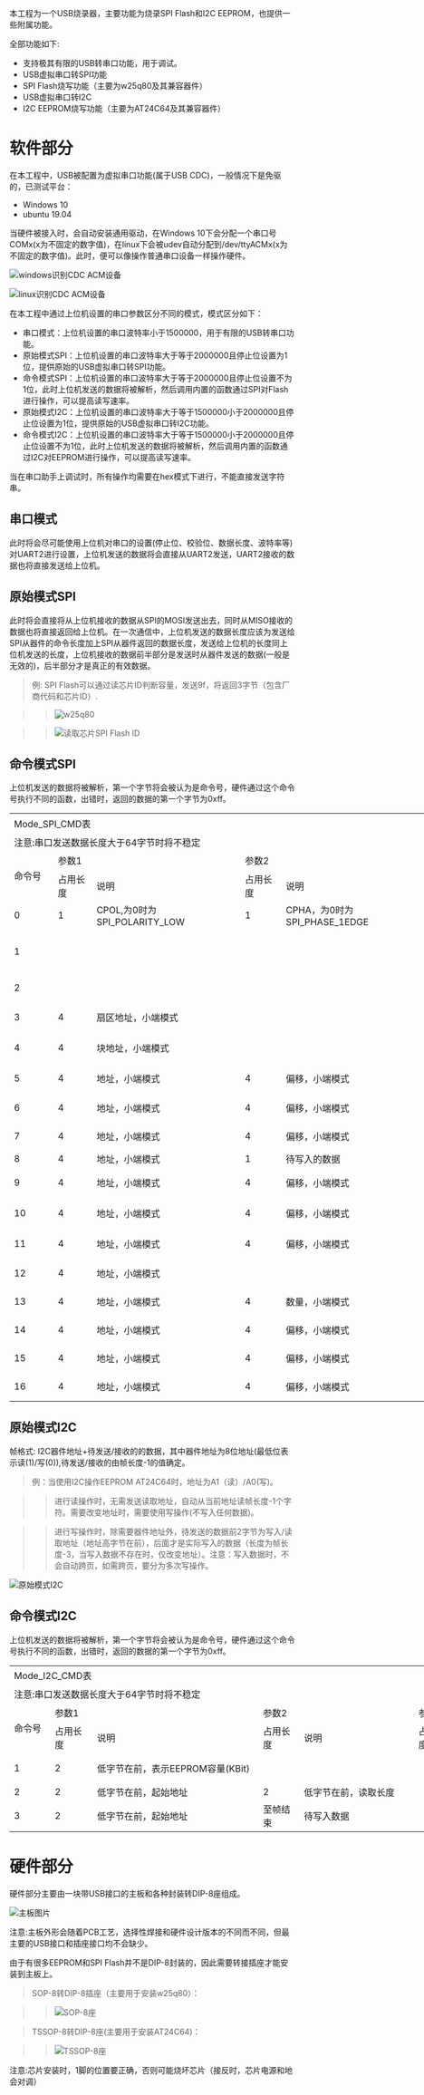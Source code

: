 本工程为一个USB烧录器，主要功能为烧录SPI Flash和I2C EEPROM，也提供一些附属功能。

全部功能如下:

* 支持极其有限的USB转串口功能，用于调试。
* USB虚拟串口转SPI功能
* SPI Flash烧写功能（主要为w25q80及其兼容器件）
* USB虚拟串口转I2C
* I2C EEPROM烧写功能（主要为AT24C64及其兼容器件）

# 软件部分

在本工程中，USB被配置为虚拟串口功能(属于USB CDC)，一般情况下是免驱的，已测试平台：

* Windows 10
* ubuntu 19.04

当硬件被接入时，会自动安装通用驱动，在Windows 10下会分配一个串口号COMx(x为不固定的数字值)，在linux下会被udev自动分配到/dev/ttyACMx(x为不固定的数字值)。此时，便可以像操作普通串口设备一样操作硬件。

![windows识别CDC ACM设备](windows_com.jpg)

![linux识别CDC ACM设备](linux_ttyacm.jpg)


在本工程中通过上位机设置的串口参数区分不同的模式，模式区分如下：

* 串口模式：上位机设置的串口波特率小于1500000，用于有限的USB转串口功能。
* 原始模式SPI：上位机设置的串口波特率大于等于2000000且停止位设置为1位，提供原始的USB虚拟串口转SPI功能。
* 命令模式SPI：上位机设置的串口波特率大于等于2000000且停止位设置不为1位，此时上位机发送的数据将被解析，然后调用内置的函数通过SPI对Flash进行操作，可以提高读写速率。
* 原始模式I2C：上位机设置的串口波特率大于等于1500000小于2000000且停止位设置为1位，提供原始的USB虚拟串口转I2C功能。
* 命令模式I2C：上位机设置的串口波特率大于等于1500000小于2000000且停止位设置不为1位，此时上位机发送的数据将被解析，然后调用内置的函数通过I2C对EEPROM进行操作，可以提高读写速率。

当在串口助手上调试时，所有操作均需要在hex模式下进行，不能直接发送字符串。

## 串口模式

此时将会尽可能使用上位机对串口的设置(停止位、校验位、数据长度、波特率等)对UART2进行设置，上位机发送的数据将会直接从UART2发送，UART2接收的数据也将直接发送给上位机。

## 原始模式SPI

此时将会直接将从上位机接收的数据从SPI的MOSI发送出去，同时从MISO接收的数据也将直接返回给上位机。在一次通信中，上位机发送的数据长度应该为发送给SPI从器件的命令长度加上SPI从器件返回的数据长度，发送给上位机的长度同上位机发送的长度，上位机接收的数据前半部分是发送时从器件发送的数据(一般是无效的)，后半部分才是真正的有效数据。

> 例: SPI Flash可以通过读芯片ID判断容量，发送9f，将返回3字节（包含厂商代码和芯片ID）.

>> ![w25q80](w25q80_Id.jpg)

>> ![读取芯片SPI Flash ID](Mode_SPI_RAW.jpg)

## 命令模式SPI

上位机发送的数据将被解析，第一个字节将会被认为是命令号，硬件通过这个命令号执行不同的函数，出错时，返回的数据的第一个字节为0xff。

<table border=0 cellpadding=0 cellspacing=0 width=1663 class=xl6328029
 style='border-collapse:collapse;table-layout:fixed;width:1250pt'>
 <col class=xl6328029 width=72 style='width:54pt'>
 <col class=xl6328029 width=61 style='mso-width-source:userset;mso-width-alt:
 1952;width:46pt'>
 <col class=xl6328029 width=269 style='mso-width-source:userset;mso-width-alt:
 8608;width:202pt'>
 <col class=xl6328029 width=66 style='mso-width-source:userset;mso-width-alt:
 2112;width:50pt'>
 <col class=xl6328029 width=290 style='mso-width-source:userset;mso-width-alt:
 9280;width:218pt'>
 <col class=xl6328029 width=74 style='mso-width-source:userset;mso-width-alt:
 2368;width:56pt'>
 <col class=xl6328029 width=250 style='mso-width-source:userset;mso-width-alt:
 8000;width:188pt'>
 <col class=xl6328029 width=72 span=2 style='width:54pt'>
 <col class=xl6328029 width=126 style='mso-width-source:userset;mso-width-alt:
 4032;width:95pt'>
 <col class=xl6328029 width=311 style='mso-width-source:userset;mso-width-alt:
 9952;width:233pt'>
 <tr height=36 style='mso-height-source:userset;height:27.0pt'>
  <td colspan=11 height=36 class=xl6528029 width=1663 style='border-right:.5pt solid black;
  height:27.0pt;width:1250pt'>Mode_SPI_CMD表</td>
 </tr>
 <tr height=17 style='mso-height-source:userset;height:12.75pt'>
  <td colspan=11 height=17 class=xl6828029 style='border-right:.5pt solid black;
  height:12.75pt'>注意:串口发送数据长度大于64字节时将不稳定</td>
 </tr>
 <tr height=35 style='mso-height-source:userset;height:26.25pt'>
  <td rowspan=2 height=73 class=xl6428029 style='height:54.75pt;border-top:
  none'>命令号</td>
  <td colspan=2 class=xl6428029 style='border-left:none'>参数1</td>
  <td colspan=2 class=xl6428029 style='border-left:none'>参数2</td>
  <td colspan=2 class=xl6428029 style='border-left:none'>参数3</td>
  <td colspan=2 class=xl6428029 style='border-left:none'>参数4</td>
  <td rowspan=2 class=xl6428029 style='border-top:none'>成功返回长度</td>
  <td rowspan=2 class=xl6428029 style='border-top:none'>说明</td>
 </tr>
 <tr height=38 style='mso-height-source:userset;height:28.5pt'>
  <td height=38 class=xl6428029 style='height:28.5pt;border-top:none;
  border-left:none'>占用长度</td>
  <td class=xl6428029 style='border-top:none;border-left:none'>说明</td>
  <td class=xl6428029 style='border-top:none;border-left:none'>占用长度</td>
  <td class=xl6428029 style='border-top:none;border-left:none'>说明</td>
  <td class=xl6428029 style='border-top:none;border-left:none'>占用长度</td>
  <td class=xl6428029 style='border-top:none;border-left:none'>说明</td>
  <td class=xl6428029 style='border-top:none;border-left:none'>占用长度</td>
  <td class=xl6428029 style='border-top:none;border-left:none'>说明</td>
 </tr>
 <tr height=22 style='mso-height-source:userset;height:16.5pt'>
  <td height=22 class=xl7128029 width=72 style='height:16.5pt;border-top:none;
  width:54pt'>0</td>
  <td class=xl7128029 width=61 style='border-top:none;border-left:none;
  width:46pt'>1</td>
  <td class=xl7128029 width=269 style='border-top:none;border-left:none;
  width:202pt'>CPOL,为0时为SPI_POLARITY_LOW</td>
  <td class=xl7128029 width=66 style='border-top:none;border-left:none;
  width:50pt'>1</td>
  <td class=xl7128029 width=290 style='border-top:none;border-left:none;
  width:218pt'>CPHA，为0时为SPI_PHASE_1EDGE</td>
  <td class=xl7128029 width=74 style='border-top:none;border-left:none;
  width:56pt'>1</td>
  <td class=xl7128029 width=250 style='border-top:none;border-left:none;
  width:188pt'>位序，为0时为SPI_FIRSTBIT_MSB</td>
  <td class=xl7128029 width=72 style='border-top:none;border-left:none;
  width:54pt'>　</td>
  <td class=xl7128029 width=72 style='border-top:none;border-left:none;
  width:54pt'>　</td>
  <td class=xl7128029 width=126 style='border-top:none;border-left:none;
  width:95pt'>同发送长度</td>
  <td class=xl7128029 width=311 style='border-top:none;border-left:none;
  width:233pt'>设置SPI通信参数</td>
 </tr>
 <tr height=38 style='height:28.5pt'>
  <td height=38 class=xl7128029 width=72 style='height:28.5pt;border-top:none;
  width:54pt'>1</td>
  <td class=xl7128029 width=61 style='border-top:none;border-left:none;
  width:46pt'>　</td>
  <td class=xl7128029 width=269 style='border-top:none;border-left:none;
  width:202pt'>　</td>
  <td class=xl7128029 width=66 style='border-top:none;border-left:none;
  width:50pt'>　</td>
  <td class=xl7128029 width=290 style='border-top:none;border-left:none;
  width:218pt'>　</td>
  <td class=xl7128029 width=74 style='border-top:none;border-left:none;
  width:56pt'>　</td>
  <td class=xl7128029 width=250 style='border-top:none;border-left:none;
  width:188pt'>　</td>
  <td class=xl7128029 width=72 style='border-top:none;border-left:none;
  width:54pt'>　</td>
  <td class=xl7128029 width=72 style='border-top:none;border-left:none;
  width:54pt'>　</td>
  <td class=xl7128029 width=126 style='border-top:none;border-left:none;
  width:95pt'>1+40</td>
  <td class=xl7128029 width=311 style='border-top:none;border-left:none;
  width:233pt'>初始化SPI Flash通信，读写/擦除前必须执行此命令，返回的数据为配置结构体的内容。</td>
 </tr>
 <tr height=19 style='height:14.25pt'>
  <td height=19 class=xl7128029 width=72 style='height:14.25pt;border-top:none;
  width:54pt'>2</td>
  <td class=xl7128029 width=61 style='border-top:none;border-left:none;
  width:46pt'>　</td>
  <td class=xl7128029 width=269 style='border-top:none;border-left:none;
  width:202pt'>　</td>
  <td class=xl7128029 width=66 style='border-top:none;border-left:none;
  width:50pt'>　</td>
  <td class=xl7128029 width=290 style='border-top:none;border-left:none;
  width:218pt'>　</td>
  <td class=xl7128029 width=74 style='border-top:none;border-left:none;
  width:56pt'>　</td>
  <td class=xl7128029 width=250 style='border-top:none;border-left:none;
  width:188pt'>　</td>
  <td class=xl7128029 width=72 style='border-top:none;border-left:none;
  width:54pt'>　</td>
  <td class=xl7128029 width=72 style='border-top:none;border-left:none;
  width:54pt'>　</td>
  <td class=xl7128029 width=126 style='border-top:none;border-left:none;
  width:95pt'>同发送长度</td>
  <td class=xl7128029 width=311 style='border-top:none;border-left:none;
  width:233pt'>擦除整个SPI Flash芯片，W25qxx_EraseChip</td>
 </tr>
 <tr height=19 style='height:14.25pt'>
  <td height=19 class=xl7128029 width=72 style='height:14.25pt;border-top:none;
  width:54pt'>3</td>
  <td class=xl7128029 width=61 style='border-top:none;border-left:none;
  width:46pt'>4</td>
  <td class=xl7128029 width=269 style='border-top:none;border-left:none;
  width:202pt'>扇区地址，小端模式</td>
  <td class=xl7128029 width=66 style='border-top:none;border-left:none;
  width:50pt'>　</td>
  <td class=xl7128029 width=290 style='border-top:none;border-left:none;
  width:218pt'>　</td>
  <td class=xl7128029 width=74 style='border-top:none;border-left:none;
  width:56pt'>　</td>
  <td class=xl7128029 width=250 style='border-top:none;border-left:none;
  width:188pt'>　</td>
  <td class=xl7128029 width=72 style='border-top:none;border-left:none;
  width:54pt'>　</td>
  <td class=xl7128029 width=72 style='border-top:none;border-left:none;
  width:54pt'>　</td>
  <td class=xl7128029 width=126 style='border-top:none;border-left:none;
  width:95pt'>同发送长度</td>
  <td class=xl7128029 width=311 style='border-top:none;border-left:none;
  width:233pt'>按扇区擦除SPI Flash芯片,W25qxx_EraseSector</td>
 </tr>
 <tr height=19 style='height:14.25pt'>
  <td height=19 class=xl7128029 width=72 style='height:14.25pt;border-top:none;
  width:54pt'>4</td>
  <td class=xl7128029 width=61 style='border-top:none;border-left:none;
  width:46pt'>4</td>
  <td class=xl7128029 width=269 style='border-top:none;border-left:none;
  width:202pt'>块地址，小端模式</td>
  <td class=xl7128029 width=66 style='border-top:none;border-left:none;
  width:50pt'>　</td>
  <td class=xl7128029 width=290 style='border-top:none;border-left:none;
  width:218pt'>　</td>
  <td class=xl7128029 width=74 style='border-top:none;border-left:none;
  width:56pt'>　</td>
  <td class=xl7128029 width=250 style='border-top:none;border-left:none;
  width:188pt'>　</td>
  <td class=xl7128029 width=72 style='border-top:none;border-left:none;
  width:54pt'>　</td>
  <td class=xl7128029 width=72 style='border-top:none;border-left:none;
  width:54pt'>　</td>
  <td class=xl7128029 width=126 style='border-top:none;border-left:none;
  width:95pt'>同发送长度</td>
  <td class=xl7128029 width=311 style='border-top:none;border-left:none;
  width:233pt'>按块擦除SPI Flash芯片,W25qxx_EraseBlock</td>
 </tr>
 <tr height=19 style='height:14.25pt'>
  <td height=19 class=xl7128029 width=72 style='height:14.25pt;border-top:none;
  width:54pt'>5</td>
  <td class=xl7128029 width=61 style='border-top:none;border-left:none;
  width:46pt'>4</td>
  <td class=xl7128029 width=269 style='border-top:none;border-left:none;
  width:202pt'>地址，小端模式</td>
  <td class=xl7128029 width=66 style='border-top:none;border-left:none;
  width:50pt'>4</td>
  <td class=xl7128029 width=290 style='border-top:none;border-left:none;
  width:218pt'>偏移，小端模式</td>
  <td class=xl7128029 width=74 style='border-top:none;border-left:none;
  width:56pt'>4</td>
  <td class=xl7128029 width=250 style='border-top:none;border-left:none;
  width:188pt'>数量，小端模式</td>
  <td class=xl7128029 width=72 style='border-top:none;border-left:none;
  width:54pt'>　</td>
  <td class=xl7128029 width=72 style='border-top:none;border-left:none;
  width:54pt'>　</td>
  <td class=xl7128029 width=126 style='border-top:none;border-left:none;
  width:95pt'>同发送长度</td>
  <td class=xl7128029 width=311 style='border-top:none;border-left:none;
  width:233pt'>检查页是否为空，,W25qxx_IsEmptyPage</td>
 </tr>
 <tr height=19 style='height:14.25pt'>
  <td height=19 class=xl7128029 width=72 style='height:14.25pt;border-top:none;
  width:54pt'>6</td>
  <td class=xl7128029 width=61 style='border-top:none;border-left:none;
  width:46pt'>4</td>
  <td class=xl7128029 width=269 style='border-top:none;border-left:none;
  width:202pt'>地址，小端模式</td>
  <td class=xl7128029 width=66 style='border-top:none;border-left:none;
  width:50pt'>4</td>
  <td class=xl7128029 width=290 style='border-top:none;border-left:none;
  width:218pt'>偏移，小端模式</td>
  <td class=xl7128029 width=74 style='border-top:none;border-left:none;
  width:56pt'>4</td>
  <td class=xl7128029 width=250 style='border-top:none;border-left:none;
  width:188pt'>数量，小端模式</td>
  <td class=xl7128029 width=72 style='border-top:none;border-left:none;
  width:54pt'>　</td>
  <td class=xl7128029 width=72 style='border-top:none;border-left:none;
  width:54pt'>　</td>
  <td class=xl7128029 width=126 style='border-top:none;border-left:none;
  width:95pt'>同发送长度</td>
  <td class=xl7128029 width=311 style='border-top:none;border-left:none;
  width:233pt'>检查扇区是否为空W25qxx_IsEmptySector</td>
 </tr>
 <tr height=19 style='height:14.25pt'>
  <td height=19 class=xl7128029 width=72 style='height:14.25pt;border-top:none;
  width:54pt'>7</td>
  <td class=xl7128029 width=61 style='border-top:none;border-left:none;
  width:46pt'>4</td>
  <td class=xl7128029 width=269 style='border-top:none;border-left:none;
  width:202pt'>地址，小端模式</td>
  <td class=xl7128029 width=66 style='border-top:none;border-left:none;
  width:50pt'>4</td>
  <td class=xl7128029 width=290 style='border-top:none;border-left:none;
  width:218pt'>偏移，小端模式</td>
  <td class=xl7128029 width=74 style='border-top:none;border-left:none;
  width:56pt'>4</td>
  <td class=xl7128029 width=250 style='border-top:none;border-left:none;
  width:188pt'>数量，小端模式</td>
  <td class=xl7128029 width=72 style='border-top:none;border-left:none;
  width:54pt'>　</td>
  <td class=xl7128029 width=72 style='border-top:none;border-left:none;
  width:54pt'>　</td>
  <td class=xl7128029 width=126 style='border-top:none;border-left:none;
  width:95pt'>同发送长度</td>
  <td class=xl7128029 width=311 style='border-top:none;border-left:none;
  width:233pt'>检查块是否为空，W25qxx_IsEmptyBlock</td>
 </tr>
 <tr height=19 style='height:14.25pt'>
  <td height=19 class=xl7128029 width=72 style='height:14.25pt;border-top:none;
  width:54pt'>8</td>
  <td class=xl7128029 width=61 style='border-top:none;border-left:none;
  width:46pt'>4</td>
  <td class=xl7128029 width=269 style='border-top:none;border-left:none;
  width:202pt'>地址，小端模式</td>
  <td class=xl7128029 width=66 style='border-top:none;border-left:none;
  width:50pt'>1</td>
  <td class=xl7128029 width=290 style='border-top:none;border-left:none;
  width:218pt'>待写入的数据</td>
  <td class=xl7128029 width=74 style='border-top:none;border-left:none;
  width:56pt'>　</td>
  <td class=xl7128029 width=250 style='border-top:none;border-left:none;
  width:188pt'>　</td>
  <td class=xl7128029 width=72 style='border-top:none;border-left:none;
  width:54pt'>　</td>
  <td class=xl7128029 width=72 style='border-top:none;border-left:none;
  width:54pt'>　</td>
  <td class=xl7128029 width=126 style='border-top:none;border-left:none;
  width:95pt'>同发送长度</td>
  <td class=xl7128029 width=311 style='border-top:none;border-left:none;
  width:233pt'>写入1字节数据，W25qxx_WriteByte</td>
 </tr>
 <tr height=19 style='height:14.25pt'>
  <td height=19 class=xl7128029 width=72 style='height:14.25pt;border-top:none;
  width:54pt'>9</td>
  <td class=xl7128029 width=61 style='border-top:none;border-left:none;
  width:46pt'>4</td>
  <td class=xl7128029 width=269 style='border-top:none;border-left:none;
  width:202pt'>地址，小端模式</td>
  <td class=xl7128029 width=66 style='border-top:none;border-left:none;
  width:50pt'>4</td>
  <td class=xl7128029 width=290 style='border-top:none;border-left:none;
  width:218pt'>偏移，小端模式</td>
  <td class=xl7128029 width=74 style='border-top:none;border-left:none;
  width:56pt'>至帧结束</td>
  <td class=xl7128029 width=250 style='border-top:none;border-left:none;
  width:188pt'>待写入的数据</td>
  <td class=xl7128029 width=72 style='border-top:none;border-left:none;
  width:54pt'>　</td>
  <td class=xl7128029 width=72 style='border-top:none;border-left:none;
  width:54pt'>　</td>
  <td class=xl7128029 width=126 style='border-top:none;border-left:none;
  width:95pt'>同发送长度</td>
  <td class=xl7128029 width=311 style='border-top:none;border-left:none;
  width:233pt'>按页写入数据，W25qxx_WritePage</td>
 </tr>
 <tr height=19 style='height:14.25pt'>
  <td height=19 class=xl7128029 width=72 style='height:14.25pt;border-top:none;
  width:54pt'>10</td>
  <td class=xl7128029 width=61 style='border-top:none;border-left:none;
  width:46pt'>4</td>
  <td class=xl7128029 width=269 style='border-top:none;border-left:none;
  width:202pt'>地址，小端模式</td>
  <td class=xl7128029 width=66 style='border-top:none;border-left:none;
  width:50pt'>4</td>
  <td class=xl7128029 width=290 style='border-top:none;border-left:none;
  width:218pt'>偏移，小端模式</td>
  <td class=xl7128029 width=74 style='border-top:none;border-left:none;
  width:56pt'>至帧结束</td>
  <td class=xl7128029 width=250 style='border-top:none;border-left:none;
  width:188pt'>待写入的数据</td>
  <td class=xl7128029 width=72 style='border-top:none;border-left:none;
  width:54pt'>　</td>
  <td class=xl7128029 width=72 style='border-top:none;border-left:none;
  width:54pt'>　</td>
  <td class=xl7128029 width=126 style='border-top:none;border-left:none;
  width:95pt'>同发送长度</td>
  <td class=xl7128029 width=311 style='border-top:none;border-left:none;
  width:233pt'>按扇区写入数据，W25qxx_WriteSector</td>
 </tr>
 <tr height=19 style='height:14.25pt'>
  <td height=19 class=xl7128029 width=72 style='height:14.25pt;border-top:none;
  width:54pt'>11</td>
  <td class=xl7128029 width=61 style='border-top:none;border-left:none;
  width:46pt'>4</td>
  <td class=xl7128029 width=269 style='border-top:none;border-left:none;
  width:202pt'>地址，小端模式</td>
  <td class=xl7128029 width=66 style='border-top:none;border-left:none;
  width:50pt'>4</td>
  <td class=xl7128029 width=290 style='border-top:none;border-left:none;
  width:218pt'>偏移，小端模式</td>
  <td class=xl7128029 width=74 style='border-top:none;border-left:none;
  width:56pt'>至帧结束</td>
  <td class=xl7128029 width=250 style='border-top:none;border-left:none;
  width:188pt'>待写入的数据</td>
  <td class=xl7128029 width=72 style='border-top:none;border-left:none;
  width:54pt'>　</td>
  <td class=xl7128029 width=72 style='border-top:none;border-left:none;
  width:54pt'>　</td>
  <td class=xl7128029 width=126 style='border-top:none;border-left:none;
  width:95pt'>同发送长度</td>
  <td class=xl7128029 width=311 style='border-top:none;border-left:none;
  width:233pt'>按块写入数据，W25qxx_WriteBlock</td>
 </tr>
 <tr height=38 style='height:28.5pt'>
  <td height=38 class=xl7128029 width=72 style='height:28.5pt;border-top:none;
  width:54pt'>12</td>
  <td class=xl7128029 width=61 style='border-top:none;border-left:none;
  width:46pt'>4</td>
  <td class=xl7128029 width=269 style='border-top:none;border-left:none;
  width:202pt'>地址，小端模式</td>
  <td class=xl7128029 width=66 style='border-top:none;border-left:none;
  width:50pt'>　</td>
  <td class=xl7128029 width=290 style='border-top:none;border-left:none;
  width:218pt'>　</td>
  <td class=xl7128029 width=74 style='border-top:none;border-left:none;
  width:56pt'>　</td>
  <td class=xl7128029 width=250 style='border-top:none;border-left:none;
  width:188pt'>　</td>
  <td class=xl7128029 width=72 style='border-top:none;border-left:none;
  width:54pt'>　</td>
  <td class=xl7128029 width=72 style='border-top:none;border-left:none;
  width:54pt'>　</td>
  <td class=xl7128029 width=126 style='border-top:none;border-left:none;
  width:95pt'>5+1</td>
  <td class=xl7128029 width=311 style='border-top:none;border-left:none;
  width:233pt'>读取1字节数据，数据在末尾，W25qxx_ReadByte</td>
 </tr>
 <tr height=38 style='height:28.5pt'>
  <td height=38 class=xl7128029 width=72 style='height:28.5pt;border-top:none;
  width:54pt'>13</td>
  <td class=xl7128029 width=61 style='border-top:none;border-left:none;
  width:46pt'>4</td>
  <td class=xl7128029 width=269 style='border-top:none;border-left:none;
  width:202pt'>地址，小端模式</td>
  <td class=xl7128029 width=66 style='border-top:none;border-left:none;
  width:50pt'>4</td>
  <td class=xl7128029 width=290 style='border-top:none;border-left:none;
  width:218pt'>数量，小端模式</td>
  <td class=xl7128029 width=74 style='border-top:none;border-left:none;
  width:56pt'>　</td>
  <td class=xl7128029 width=250 style='border-top:none;border-left:none;
  width:188pt'>　</td>
  <td class=xl7128029 width=72 style='border-top:none;border-left:none;
  width:54pt'>　</td>
  <td class=xl7128029 width=72 style='border-top:none;border-left:none;
  width:54pt'>　</td>
  <td class=xl7128029 width=126 style='border-top:none;border-left:none;
  width:95pt'>9+参数2</td>
  <td class=xl7128029 width=311 style='border-top:none;border-left:none;
  width:233pt'>读取多字节数据，数据在末尾，W26qxx_ReadBytes</td>
 </tr>
 <tr height=38 style='height:28.5pt'>
  <td height=38 class=xl7128029 width=72 style='height:28.5pt;border-top:none;
  width:54pt'>14</td>
  <td class=xl7128029 width=61 style='border-top:none;border-left:none;
  width:46pt'>4</td>
  <td class=xl7128029 width=269 style='border-top:none;border-left:none;
  width:202pt'>地址，小端模式</td>
  <td class=xl7128029 width=66 style='border-top:none;border-left:none;
  width:50pt'>4</td>
  <td class=xl7128029 width=290 style='border-top:none;border-left:none;
  width:218pt'>偏移，小端模式</td>
  <td class=xl7128029 width=74 style='border-top:none;border-left:none;
  width:56pt'>4</td>
  <td class=xl7128029 width=250 style='border-top:none;border-left:none;
  width:188pt'>数量，小端模式</td>
  <td class=xl7128029 width=72 style='border-top:none;border-left:none;
  width:54pt'>　</td>
  <td class=xl7128029 width=72 style='border-top:none;border-left:none;
  width:54pt'>　</td>
  <td class=xl7128029 width=126 style='border-top:none;border-left:none;
  width:95pt'>13+参数3</td>
  <td class=xl7128029 width=311 style='border-top:none;border-left:none;
  width:233pt'>按页读多字节数据，数据在末尾，W25qxx_ReadPage</td>
 </tr>
 <tr height=38 style='height:28.5pt'>
  <td height=38 class=xl7128029 width=72 style='height:28.5pt;border-top:none;
  width:54pt'>15</td>
  <td class=xl7128029 width=61 style='border-top:none;border-left:none;
  width:46pt'>4</td>
  <td class=xl7128029 width=269 style='border-top:none;border-left:none;
  width:202pt'>地址，小端模式</td>
  <td class=xl7128029 width=66 style='border-top:none;border-left:none;
  width:50pt'>4</td>
  <td class=xl7128029 width=290 style='border-top:none;border-left:none;
  width:218pt'>偏移，小端模式</td>
  <td class=xl7128029 width=74 style='border-top:none;border-left:none;
  width:56pt'>4</td>
  <td class=xl7128029 width=250 style='border-top:none;border-left:none;
  width:188pt'>数量，小端模式</td>
  <td class=xl7128029 width=72 style='border-top:none;border-left:none;
  width:54pt'>　</td>
  <td class=xl7128029 width=72 style='border-top:none;border-left:none;
  width:54pt'>　</td>
  <td class=xl7128029 width=126 style='border-top:none;border-left:none;
  width:95pt'>13+参数3</td>
  <td class=xl7128029 width=311 style='border-top:none;border-left:none;
  width:233pt'>按扇区读多字节数据，数据在末尾，W25qxx_ReadSector</td>
 </tr>
 <tr height=38 style='height:28.5pt'>
  <td height=38 class=xl7128029 width=72 style='height:28.5pt;border-top:none;
  width:54pt'>16</td>
  <td class=xl7128029 width=61 style='border-top:none;border-left:none;
  width:46pt'>4</td>
  <td class=xl7128029 width=269 style='border-top:none;border-left:none;
  width:202pt'>地址，小端模式</td>
  <td class=xl7128029 width=66 style='border-top:none;border-left:none;
  width:50pt'>4</td>
  <td class=xl7128029 width=290 style='border-top:none;border-left:none;
  width:218pt'>偏移，小端模式</td>
  <td class=xl7128029 width=74 style='border-top:none;border-left:none;
  width:56pt'>4</td>
  <td class=xl7128029 width=250 style='border-top:none;border-left:none;
  width:188pt'>数量，小端模式</td>
  <td class=xl7128029 width=72 style='border-top:none;border-left:none;
  width:54pt'>　</td>
  <td class=xl7128029 width=72 style='border-top:none;border-left:none;
  width:54pt'>　</td>
  <td class=xl7128029 width=126 style='border-top:none;border-left:none;
  width:95pt'>13+参数3</td>
  <td class=xl7128029 width=311 style='border-top:none;border-left:none;
  width:233pt'>按块读多字节数据，数据在末尾，W25qxx_ReadBlock</td>
 </tr>
 <![if supportMisalignedColumns]>
 <tr height=0 style='display:none'>
  <td width=72 style='width:54pt'></td>
  <td width=61 style='width:46pt'></td>
  <td width=269 style='width:202pt'></td>
  <td width=66 style='width:50pt'></td>
  <td width=290 style='width:218pt'></td>
  <td width=74 style='width:56pt'></td>
  <td width=250 style='width:188pt'></td>
  <td width=72 style='width:54pt'></td>
  <td width=72 style='width:54pt'></td>
  <td width=126 style='width:95pt'></td>
  <td width=311 style='width:233pt'></td>
 </tr>
 <![endif]>
</table>





## 原始模式I2C

帧格式: I2C器件地址+待发送/接收的的数据，其中器件地址为8位地址(最低位表示读(1)/写(0)),待发送/接收的由帧长度-1的值确定。

>例：当使用I2C操作EEPROM AT24C64时，地址为A1（读）/A0(写)。

>> 进行读操作时，无需发送读取地址，自动从当前地址读帧长度-1个字符。需要改变地址时，需要使用写操作(不写入任何数据)。

>> 进行写操作时，除需要器件地址外，待发送的数据前2字节为写入/读取地址（地址高字节在前），后面才是实际写入的数据（长度为帧长度-3，当写入数据不存在时，仅改变地址）。注意：写入数据时，不会自动跨页，如需跨页，要分为多次写操作。

![原始模式I2C](Mode_I2C_RAW.jpg)

## 命令模式I2C

上位机发送的数据将被解析，第一个字节将会被认为是命令号，硬件通过这个命令号执行不同的函数，出错时，返回的数据的第一个字节为0xff。

<table border=0 cellpadding=0 cellspacing=0 width=1457 class=xl6328029
 style='border-collapse:collapse;table-layout:fixed;width:1094pt'>
 <col class=xl6328029 width=72 style='width:54pt'>
 <col class=xl6328029 width=74 style='mso-width-source:userset;mso-width-alt:
 2368;width:56pt'>
 <col class=xl6328029 width=293 style='mso-width-source:userset;mso-width-alt:
 9376;width:220pt'>
 <col class=xl6328029 width=72 style='width:54pt'>
 <col class=xl6328029 width=202 style='mso-width-source:userset;mso-width-alt:
 6464;width:152pt'>
 <col class=xl6328029 width=72 span=4 style='width:54pt'>
 <col class=xl6328029 width=145 style='mso-width-source:userset;mso-width-alt:
 4640;width:109pt'>
 <col class=xl6328029 width=311 style='mso-width-source:userset;mso-width-alt:
 9952;width:233pt'>
 <tr height=36 style='mso-height-source:userset;height:27.0pt'>
  <td colspan=11 height=36 class=xl6628029 width=1457 style='border-right:.5pt solid black;
  height:27.0pt;width:1094pt'>Mode_I2C_CMD表</td>
 </tr>
 <tr height=17 style='mso-height-source:userset;height:12.75pt'>
  <td colspan=11 height=17 class=xl7028029 style='border-right:.5pt solid black;
  height:12.75pt'>注意:串口发送数据长度大于64字节时将不稳定</td>
 </tr>
 <tr height=35 style='mso-height-source:userset;height:26.25pt'>
  <td rowspan=2 height=73 class=xl6428029 style='height:54.75pt;border-top:
  none'>命令号</td>
  <td colspan=2 class=xl6428029 style='border-left:none'>参数1</td>
  <td colspan=2 class=xl6428029 style='border-left:none'>参数2</td>
  <td colspan=2 class=xl6428029 style='border-left:none'>参数3</td>
  <td colspan=2 class=xl6428029 style='border-left:none'>参数4</td>
  <td rowspan=2 class=xl6428029 style='border-top:none'>成功返回长度</td>
  <td rowspan=2 class=xl6428029 style='border-top:none'>说明</td>
 </tr>
 <tr height=38 style='mso-height-source:userset;height:28.5pt'>
  <td height=38 class=xl6428029 style='height:28.5pt;border-top:none;
  border-left:none'>占用长度</td>
  <td class=xl6428029 style='border-top:none;border-left:none'>说明</td>
  <td class=xl6428029 style='border-top:none;border-left:none'>占用长度</td>
  <td class=xl6428029 style='border-top:none;border-left:none'>说明</td>
  <td class=xl6428029 style='border-top:none;border-left:none'>占用长度</td>
  <td class=xl6428029 style='border-top:none;border-left:none'>说明</td>
  <td class=xl6428029 style='border-top:none;border-left:none'>占用长度</td>
  <td class=xl6428029 style='border-top:none;border-left:none'>说明</td>
 </tr>
 <tr height=19 style='height:14.25pt'>
  <td height=19 class=xl6428029 style='height:14.25pt;border-top:none'>1</td>
  <td class=xl6428029 style='border-top:none;border-left:none'>2</td>
  <td class=xl6428029 style='border-top:none;border-left:none'>低字节在前，表示EEPROM容量(KBit)</td>
  <td class=xl6428029 style='border-top:none;border-left:none'>　</td>
  <td class=xl6428029 style='border-top:none;border-left:none'>　</td>
  <td class=xl6428029 style='border-top:none;border-left:none'>　</td>
  <td class=xl6428029 style='border-top:none;border-left:none'>　</td>
  <td class=xl6428029 style='border-top:none;border-left:none'>　</td>
  <td class=xl6428029 style='border-top:none;border-left:none'>　</td>
  <td class=xl6428029 style='border-top:none;border-left:none'>同发送长度</td>
  <td class=xl6428029 style='border-top:none;border-left:none'>设置EEPROM容量大小，检测EEPROM是否存在</td>
 </tr>
 <tr height=19 style='height:14.25pt'>
  <td height=19 class=xl6428029 style='height:14.25pt;border-top:none'>2</td>
  <td class=xl6428029 style='border-top:none;border-left:none'>2</td>
  <td class=xl6428029 style='border-top:none;border-left:none'>低字节在前，起始地址</td>
  <td class=xl6428029 style='border-top:none;border-left:none'>2</td>
  <td class=xl6428029 style='border-top:none;border-left:none'>低字节在前，读取长度</td>
  <td class=xl6428029 style='border-top:none;border-left:none'>　</td>
  <td class=xl6428029 style='border-top:none;border-left:none'>　</td>
  <td class=xl6428029 style='border-top:none;border-left:none'>　</td>
  <td class=xl6428029 style='border-top:none;border-left:none'>　</td>
  <td class=xl6428029 style='border-top:none;border-left:none'>参数2+1</td>
  <td class=xl6428029 style='border-top:none;border-left:none'>读取EEPROM内容</td>
 </tr>
 <tr height=19 style='height:14.25pt'>
  <td height=19 class=xl6428029 style='height:14.25pt;border-top:none'>3</td>
  <td class=xl6428029 style='border-top:none;border-left:none'>2</td>
  <td class=xl6428029 style='border-top:none;border-left:none'>低字节在前，起始地址</td>
  <td class=xl6428029 style='border-top:none;border-left:none'>至帧结束</td>
  <td class=xl6428029 style='border-top:none;border-left:none'>待写入数据</td>
  <td class=xl6428029 style='border-top:none;border-left:none'>　</td>
  <td class=xl6428029 style='border-top:none;border-left:none'>　</td>
  <td class=xl6428029 style='border-top:none;border-left:none'>　</td>
  <td class=xl6428029 style='border-top:none;border-left:none'>　</td>
  <td class=xl6428029 style='border-top:none;border-left:none'>同发送长度</td>
  <td class=xl6428029 style='border-top:none;border-left:none'>写EEPROM内容</td>
 </tr>
 <![if supportMisalignedColumns]>
 <tr height=0 style='display:none'>
  <td width=72 style='width:54pt'></td>
  <td width=74 style='width:56pt'></td>
  <td width=293 style='width:220pt'></td>
  <td width=72 style='width:54pt'></td>
  <td width=202 style='width:152pt'></td>
  <td width=72 style='width:54pt'></td>
  <td width=72 style='width:54pt'></td>
  <td width=72 style='width:54pt'></td>
  <td width=72 style='width:54pt'></td>
  <td width=145 style='width:109pt'></td>
  <td width=311 style='width:233pt'></td>
 </tr>
 <![endif]>
</table>


# 硬件部分

硬件部分主要由一块带USB接口的主板和各种封装转DIP-8座组成。

![主板图片](USB_Flasher_Main.jpg)

注意:主板外形会随着PCB工艺，选择性焊接和硬件设计版本的不同而不同，但最主要的USB接口和插座接口均不会缺少。

由于有很多EEPROM和SPI Flash并不是DIP-8封装的，因此需要转接插座才能安装到主板上。

> SOP-8转DIP-8插座（主要用于安装w25q80）：

>> ![SOP-8座](SOP-8_2_DIP-8.jpg)

> TSSOP-8转DIP-8座(主要用于安装AT24C64)：

>> ![TSSOP-8座](TSSOP-8_2_DIP-8.jpg)


注意:芯片安装时，1脚的位置要正确，否则可能烧坏芯片（接反时，芯片电源和地会对调）
